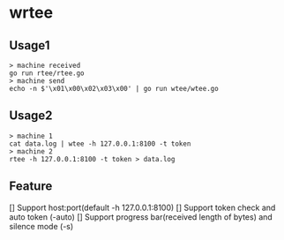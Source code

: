 # wrtee

## Usage1

    > machine received
    go run rtee/rtee.go
    > machine send
    echo -n $'\x01\x00\x02\x03\x00' | go run wtee/wtee.go

## Usage2

    > machine 1
    cat data.log | wtee -h 127.0.0.1:8100 -t token
    > machine 2
    rtee -h 127.0.0.1:8100 -t token > data.log

## Feature
[] Support host:port(default -h 127.0.0.1:8100)
[] Support token check and auto token (-auto)
[] Support progress bar(received length of bytes) and silence mode (-s)
